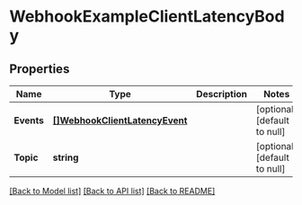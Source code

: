 # WebhookExampleClientLatencyBody

## Properties
Name | Type | Description | Notes
------------ | ------------- | ------------- | -------------
**Events** | [**[]WebhookClientLatencyEvent**](webhook_client_latency_event.md) |  | [optional] [default to null]
**Topic** | **string** |  | [optional] [default to null]

[[Back to Model list]](../README.md#documentation-for-models) [[Back to API list]](../README.md#documentation-for-api-endpoints) [[Back to README]](../README.md)

